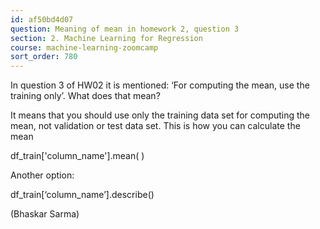 ```yaml
---
id: af50bd4d07
question: Meaning of mean in homework 2, question 3
section: 2. Machine Learning for Regression
course: machine-learning-zoomcamp
sort_order: 780
---
```


In question 3 of HW02 it is mentioned: ‘For computing the mean, use the training only’. What does that mean?

It means that you should use only the training data set for computing the mean, not validation or  test data set. This is how you can calculate the mean

df_train['column_name'].mean( )

Another option:

df_train[‘column_name’].describe()

(Bhaskar Sarma)

